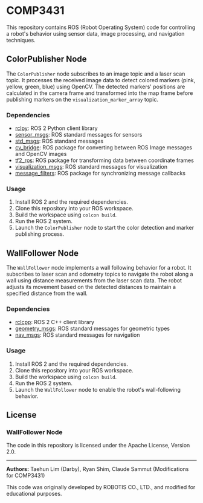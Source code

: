 # COMP3431

This repository contains ROS (Robot Operating System) code for controlling a robot's behavior using sensor data, image processing, and navigation techniques.

## ColorPublisher Node

The `ColorPublisher` node subscribes to an image topic and a laser scan topic. It processes the received image data to detect colored markers (pink, yellow, green, blue) using OpenCV. The detected markers' positions are calculated in the camera frame and transformed into the map frame before publishing markers on the `visualization_marker_array` topic.

### Dependencies

- [rclpy](https://github.com/ros2/rclpy): ROS 2 Python client library
- [sensor_msgs](https://github.com/ros2/common_interfaces/tree/master/sensor_msgs): ROS standard messages for sensors
- [std_msgs](https://github.com/ros2/common_interfaces/tree/master/std_msgs): ROS standard messages
- [cv_bridge](https://github.com/ros-perception/vision_opencv/tree/ros2/cv_bridge): ROS package for converting between ROS Image messages and OpenCV images
- [tf2_ros](https://github.com/ros2/geometry2/tree/ros2/tf2_ros): ROS package for transforming data between coordinate frames
- [visualization_msgs](https://github.com/ros2/common_interfaces/tree/master/visualization_msgs): ROS standard messages for visualization
- [message_filters](https://github.com/ros2/message_filters): ROS package for synchronizing message callbacks

### Usage

1. Install ROS 2 and the required dependencies.
2. Clone this repository into your ROS workspace.
3. Build the workspace using `colcon build`.
4. Run the ROS 2 system.
5. Launch the `ColorPublisher` node to start the color detection and marker publishing process.

## WallFollower Node

The `WallFollower` node implements a wall following behavior for a robot. It subscribes to laser scan and odometry topics to navigate the robot along a wall using distance measurements from the laser scan data. The robot adjusts its movement based on the detected distances to maintain a specified distance from the wall.

### Dependencies

- [rclcpp](https://github.com/ros2/rclcpp): ROS 2 C++ client library
- [geometry_msgs](https://github.com/ros2/common_interfaces/tree/master/geometry_msgs): ROS standard messages for geometric types
- [nav_msgs](https://github.com/ros2/common_interfaces/tree/master/nav_msgs): ROS standard messages for navigation

### Usage

1. Install ROS 2 and the required dependencies.
2. Clone this repository into your ROS workspace.
3. Build the workspace using `colcon build`.
4. Run the ROS 2 system.
5. Launch the `WallFollower` node to enable the robot's wall-following behavior.

## License

### WallFollower Node

The code in this repository is licensed under the Apache License, Version 2.0.

---

**Authors:** Taehun Lim (Darby), Ryan Shim, Claude Sammut (Modifications for COMP3431)

This code was originally developed by ROBOTIS CO., LTD., and modified for educational purposes.
